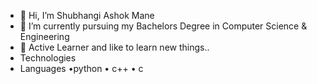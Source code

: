 - 👋 Hi, I’m Shubhangi Ashok Mane
- 👀 I’m currently pursuing my Bachelors Degree in Computer Science & Engineering
- 🌱 Active Learner and like to learn new things..
-  Technologies 
-  Languages •python
             • c++
             • c



<!---
shubhangimane01/shubhangimane01 is a ✨ special ✨ repository because its `README.md` (this file) appears on your GitHub profile.
You can click the Preview link to take a look at your changes.
--->
